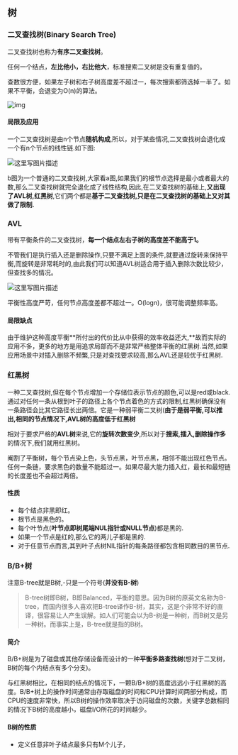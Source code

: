 ## 树



### 二叉查找树(Binary Search Tree)

二叉查找树也称为**有序二叉查找树**。

任何一个结点，**左比他小，右比他大**，标准搜索二叉树是没有重复值的。

查数很方便，如果左子树和右子树高度差不超过一，每次搜索都筛选掉一半了。如果不平衡，会退变为O(n)的算法。

![img](https://img2018.cnblogs.com/blog/1135185/201902/1135185-20190226100951078-767929670.png)





#### 局限及应用

一个二叉查找树是由n个节点**随机构成**,所以，对于某些情况,二叉查找树会退化成一个有n个节点的线性链.如下图:

![这里写图片描述](https://img-blog.csdn.net/20160717085412308)

b图为一个普通的二叉查找树,大家看a图,如果我们的根节点选择是最小或者最大的数,那么二叉查找树就完全退化成了线性结构,因此,在二叉查找树的基础上,**又出现了AVL树,红黑树**,它们两个都是**基于二叉查找树,只是在二叉查找树的基础上又对其做了限制.**

### AVL

带有平衡条件的二叉查找树，**每一个结点左右子树的高度差不能高于1。**

不管我们是执行插入还是删除操作,只要不满足上面的条件,就要通过旋转来保持平衡,而旋转是非常耗时的,由此我们可以知道AVL树适合用于插入删除次数比较少，但查找多的情况。

![这里写图片描述](https://img-blog.csdn.net/20160717080221088)



平衡性高度严苛，任何节点高度差都不超过一。O(logn)，很可能调整频率高。

#### 局限缺点

由于维护这种高度平衡**所付出的代价比从中获得的效率收益还大,**故而实际的应用不多，更多的地方是用追求局部而不是非常严格整体平衡的红黑树.当然,如果应用场景中对插入删除不频繁,只是对查找要求较高,那么AVL还是较优于红黑树.

### 红黑树

一种二叉查找树,但在每个节点增加一个存储位表示节点的颜色,可以是red或black. 通过对任何一条从根到叶子的路径上各个节点着色的方式的限制,红黑树确保没有一条路径会比其它路径长出两倍。它是一种弱平衡二叉树(**由于是弱平衡,可以推出,相同的节点情况下,AVL树的高度低于红黑树**



相对于要求严格的**AVL树**来说,它的**旋转次数变少**,所以对于**搜索,插入,删除操作多**的情况下,我们就用红黑树。

阉割了平衡树，每个节点染上色，头节点黑，叶节点黑，相邻不能出现红色节点。任何一条链，要求黑色的数量不能超过一。如果尽最大能力插入红，最长和最短链的长度差也不会超过两倍。

#### 性质

- 每个结点非黑即红。
- 根节点是黑色的。
- 每个叶节点(**叶节点即树尾端NUL指针或NULL节点**)都是黑的.
- 如果一个节点是红的,那么它的两儿子都是黑的.
- 对于任意节点而言,其到叶子点树NIL指针的每条路径都包含相同数目的黑节点.



### B/B+树

注意B-tree就是B树,-只是一个符号(**并没有B-树**)

> B-tree树即B树，B即Balanced，平衡的意思。因为B树的原英文名称为B-tree，而国内很多人喜欢把B-tree译作B-树，其实，这是个非常不好的直译，很容易让人产生误解。如人们可能会以为B-树是一种树，而B树又是另一种树。而事实上是，B-tree就是指的B树。

#### 简介

B/B+树是为了磁盘或其他存储设备而设计的一种**平衡多路查找树**(想对于二叉树，B树的每个内结点有多个分支)。

与红黑树相比，在相同的结点的情况下，一颗B/B+树的高度远远小于红黑树的高度。B/B+树上的操作时间通常由存取磁盘的时间和CPU计算时间两部分构成，而CPU的速度非常快，所以B树的操作效率取决于访问磁盘的次数，关键字总数相同的情况下B树的高度越小，磁盘I/O所花的时间越少。



#### B树的性质

- 定义任意非叶子结点最多只有M个儿子，







